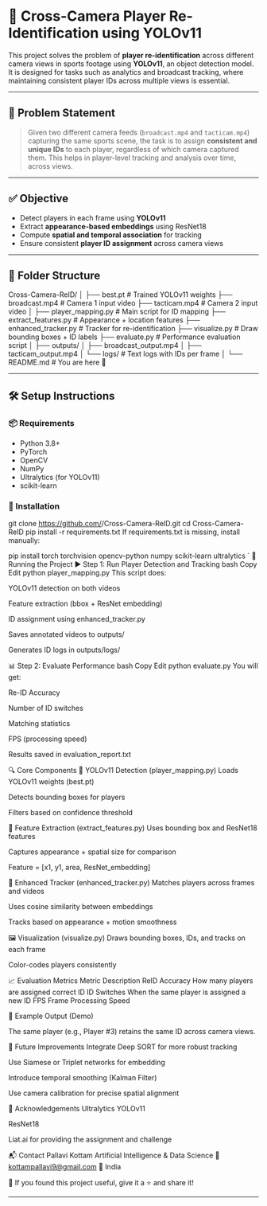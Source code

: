 # 🏀 Cross-Camera Player Re-Identification using YOLOv11

This project solves the problem of **player re-identification** across different camera views in sports footage using **YOLOv11**, an object detection model. It is designed for tasks such as analytics and broadcast tracking, where maintaining consistent player IDs across multiple views is essential.

---

## 📌 Problem Statement

> Given two different camera feeds (`broadcast.mp4` and `tacticam.mp4`) capturing the same sports scene, the task is to assign **consistent and unique IDs** to each player, regardless of which camera captured them. This helps in player-level tracking and analysis over time, across views.

---

## ✅ Objective

- Detect players in each frame using **YOLOv11**
- Extract **appearance-based embeddings** using ResNet18
- Compute **spatial and temporal association** for tracking
- Ensure consistent **player ID assignment** across camera views

---

## 📂 Folder Structure

Cross-Camera-ReID/
│
├── best.pt # Trained YOLOv11 weights
├── broadcast.mp4 # Camera 1 input video
├── tacticam.mp4 # Camera 2 input video
│
├── player_mapping.py # Main script for ID mapping
├── extract_features.py # Appearance + location features
├── enhanced_tracker.py # Tracker for re-identification
├── visualize.py # Draw bounding boxes + ID labels
├── evaluate.py # Performance evaluation script
│
├── outputs/
│ ├── broadcast_output.mp4
│ ├── tacticam_output.mp4
│ └── logs/ # Text logs with IDs per frame
│
└── README.md # You are here 🚀

---

## 🛠️ Setup Instructions

### 📦 Requirements

- Python 3.8+
- PyTorch
- OpenCV
- NumPy
- Ultralytics (for YOLOv11)
- scikit-learn

### 🔧 Installation


git clone https://github.com/<your-username>/Cross-Camera-ReID.git
cd Cross-Camera-ReID
pip install -r requirements.txt
If requirements.txt is missing, install manually:

pip install torch torchvision opencv-python numpy scikit-learn ultralytics `
🚀 Running the Project
▶️ Step 1: Run Player Detection and Tracking
bash
Copy
Edit
python player_mapping.py
This script does:

YOLOv11 detection on both videos

Feature extraction (bbox + ResNet embedding)

ID assignment using enhanced_tracker.py

Saves annotated videos to outputs/

Generates ID logs in outputs/logs/

📊 Step 2: Evaluate Performance
bash
Copy
Edit
python evaluate.py
You will get:

Re-ID Accuracy

Number of ID switches

Matching statistics

FPS (processing speed)

Results saved in evaluation_report.txt

🔍 Core Components
📌 YOLOv11 Detection (player_mapping.py)
Loads YOLOv11 weights (best.pt)

Detects bounding boxes for players

Filters based on confidence threshold

🧠 Feature Extraction (extract_features.py)
Uses bounding box and ResNet18 features

Captures appearance + spatial size for comparison

Feature = [x1, y1, area, ResNet_embedding]

🔁 Enhanced Tracker (enhanced_tracker.py)
Matches players across frames and videos

Uses cosine similarity between embeddings

Tracks based on appearance + motion smoothness

🖼️ Visualization (visualize.py)
Draws bounding boxes, IDs, and tracks on each frame

Color-codes players consistently

📈 Evaluation Metrics
Metric	Description
ReID Accuracy	How many players are assigned correct ID
ID Switches	When the same player is assigned a new ID
FPS	Frame Processing Speed

🧪 Example Output (Demo)


The same player (e.g., Player #3) retains the same ID across camera views.

🧠 Future Improvements
Integrate Deep SORT for more robust tracking

Use Siamese or Triplet networks for embedding

Introduce temporal smoothing (Kalman Filter)

Use camera calibration for precise spatial alignment

🤝 Acknowledgements
Ultralytics YOLOv11

ResNet18

Liat.ai for providing the assignment and challenge

📬 Contact
Pallavi Kottam
Artificial Intelligence & Data Science
📧 kottampallavi9@gmail.com
📍 India

🧠 If you found this project useful, give it a ⭐️ and share it!

---
